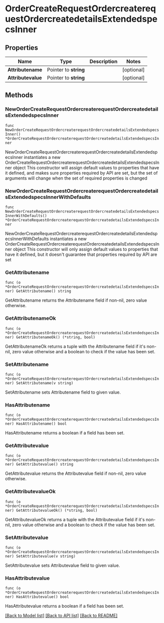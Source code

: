 # OrderCreateRequestOrdercreaterequestOrdercreatedetailsExtendedspecsInner

## Properties

Name | Type | Description | Notes
------------ | ------------- | ------------- | -------------
**Attributename** | Pointer to **string** |  | [optional] 
**Attributevalue** | Pointer to **string** |  | [optional] 

## Methods

### NewOrderCreateRequestOrdercreaterequestOrdercreatedetailsExtendedspecsInner

`func NewOrderCreateRequestOrdercreaterequestOrdercreatedetailsExtendedspecsInner() *OrderCreateRequestOrdercreaterequestOrdercreatedetailsExtendedspecsInner`

NewOrderCreateRequestOrdercreaterequestOrdercreatedetailsExtendedspecsInner instantiates a new OrderCreateRequestOrdercreaterequestOrdercreatedetailsExtendedspecsInner object
This constructor will assign default values to properties that have it defined,
and makes sure properties required by API are set, but the set of arguments
will change when the set of required properties is changed

### NewOrderCreateRequestOrdercreaterequestOrdercreatedetailsExtendedspecsInnerWithDefaults

`func NewOrderCreateRequestOrdercreaterequestOrdercreatedetailsExtendedspecsInnerWithDefaults() *OrderCreateRequestOrdercreaterequestOrdercreatedetailsExtendedspecsInner`

NewOrderCreateRequestOrdercreaterequestOrdercreatedetailsExtendedspecsInnerWithDefaults instantiates a new OrderCreateRequestOrdercreaterequestOrdercreatedetailsExtendedspecsInner object
This constructor will only assign default values to properties that have it defined,
but it doesn't guarantee that properties required by API are set

### GetAttributename

`func (o *OrderCreateRequestOrdercreaterequestOrdercreatedetailsExtendedspecsInner) GetAttributename() string`

GetAttributename returns the Attributename field if non-nil, zero value otherwise.

### GetAttributenameOk

`func (o *OrderCreateRequestOrdercreaterequestOrdercreatedetailsExtendedspecsInner) GetAttributenameOk() (*string, bool)`

GetAttributenameOk returns a tuple with the Attributename field if it's non-nil, zero value otherwise
and a boolean to check if the value has been set.

### SetAttributename

`func (o *OrderCreateRequestOrdercreaterequestOrdercreatedetailsExtendedspecsInner) SetAttributename(v string)`

SetAttributename sets Attributename field to given value.

### HasAttributename

`func (o *OrderCreateRequestOrdercreaterequestOrdercreatedetailsExtendedspecsInner) HasAttributename() bool`

HasAttributename returns a boolean if a field has been set.

### GetAttributevalue

`func (o *OrderCreateRequestOrdercreaterequestOrdercreatedetailsExtendedspecsInner) GetAttributevalue() string`

GetAttributevalue returns the Attributevalue field if non-nil, zero value otherwise.

### GetAttributevalueOk

`func (o *OrderCreateRequestOrdercreaterequestOrdercreatedetailsExtendedspecsInner) GetAttributevalueOk() (*string, bool)`

GetAttributevalueOk returns a tuple with the Attributevalue field if it's non-nil, zero value otherwise
and a boolean to check if the value has been set.

### SetAttributevalue

`func (o *OrderCreateRequestOrdercreaterequestOrdercreatedetailsExtendedspecsInner) SetAttributevalue(v string)`

SetAttributevalue sets Attributevalue field to given value.

### HasAttributevalue

`func (o *OrderCreateRequestOrdercreaterequestOrdercreatedetailsExtendedspecsInner) HasAttributevalue() bool`

HasAttributevalue returns a boolean if a field has been set.


[[Back to Model list]](../README.md#documentation-for-models) [[Back to API list]](../README.md#documentation-for-api-endpoints) [[Back to README]](../README.md)


